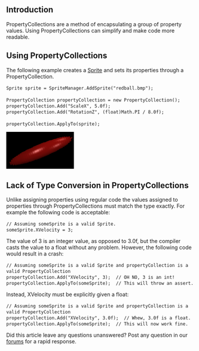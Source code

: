 ## Introduction

PropertyCollections are a method of encapsulating a group of property values. Using PropertyCollections can simplify and make code more readable.

## Using PropertyCollections

The following example creates a [Sprite](/frb/docs/index.php?title=FlatRedBall.Sprite "FlatRedBall.Sprite") and sets its properties through a PropertyCollection.

    Sprite sprite = SpriteManager.AddSprite("redball.bmp");

    PropertyCollection propertyCollection = new PropertyCollection();
    propertyCollection.Add("ScaleX", 5.0f);
    propertyCollection.Add("RotationZ", (float)Math.PI / 8.0f);

    propertyCollection.ApplyTo(sprite);

![SpriteWithChangedProperties.png](/media/migrated_media-SpriteWithChangedProperties.png)

## Lack of Type Conversion in PropertyCollections

Unlike assigning properties using regular code the values assigned to properties through PropertyCollections must match the type exactly. For example the following code is acceptable:

    // Assuming someSprite is a valid Sprite.
    someSprite.XVelocity = 3;

The value of 3 is an integer value, as opposed to 3.0f, but the compiler casts the value to a float without any problem. However, the following code would result in a crash:

    // Assuming someSprite is a valid Sprite and propertyCollection is a valid PropertyCollection
    propertyCollection.Add("XVelocity", 3);  // OH NO, 3 is an int!
    propertyCollection.ApplyTo(someSprite);  // This will throw an assert.

Instead, XVelocity must be explicitly given a float:

    // Assuming someSprite is a valid Sprite and propertyCollection is a valid PropertyCollection
    propertyCollection.Add("XVelocity", 3.0f);  // Whew, 3.0f is a float.
    propertyCollection.ApplyTo(someSprite);  // This will now work fine.

Did this article leave any questions unanswered? Post any question in our [forums](/frb/forum.md) for a rapid response.
